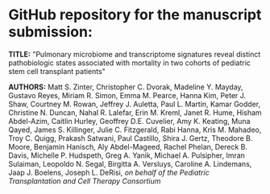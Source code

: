 # GitHub repository for the manuscript submission:

**TITLE:** "Pulmonary microbiome and transcriptome signatures reveal distinct pathobiologic states associated with mortality in two cohorts of pediatric stem cell transplant patients"

**AUTHORS:** Matt S. Zinter, Christopher C. Dvorak, Madeline Y. Mayday, Gustavo Reyes, Miriam R. Simon, Emma M. Pearce, Hanna Kim, Peter J. Shaw, Courtney M. Rowan, Jeffrey J. Auletta, Paul L. Martin, Kamar Godder, Christine N. Duncan, Nahal R. Lalefar, Erin M. Kreml, Janet R. Hume, Hisham Abdel-Azim, Caitlin Hurley, Geoffrey D.E. Cuvelier, Amy K. Keating, Muna Qayed, James S. Killinger, Julie C. Fitzgerald, Rabi Hanna, Kris M. Mahadeo, Troy C. Quigg, Prakash Satwani, Paul Castillo, Shira J. Gertz, Theodore B. Moore, Benjamin Hanisch, Aly Abdel-Mageed, Rachel Phelan, Dereck B. Davis, Michelle P. Hudspeth, Greg A. Yanik, Michael A. Pulsipher, Imran Sulaiman, Leopoldo N. Segal, Birgitta A. Versluys, Caroline A. Lindemans, Jaap J. Boelens, Joseph L. DeRisi, _on behalf of the Pediatric Transplantation and Cell Therapy Consortium_
